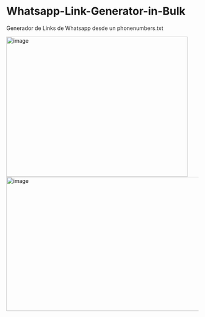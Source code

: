 # Whatsapp-Link-Generator-in-Bulk
Generador de Links de Whatsapp desde un phonenumbers.txt

<img width="475" height="368" alt="image" src="https://github.com/user-attachments/assets/4fcd7c14-0d50-4cbd-80bf-f6e77e24b60f" />

<img width="724" height="352" alt="image" src="https://github.com/user-attachments/assets/449b3c22-7ea9-4ca3-b5db-e62469256054" />
